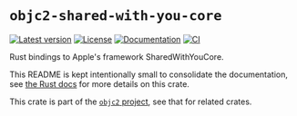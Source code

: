 # `objc2-shared-with-you-core`

[![Latest version](https://badgen.net/crates/v/objc2-shared-with-you-core)](https://crates.io/crates/objc2-shared-with-you-core)
[![License](https://badgen.net/badge/license/Zlib%20OR%20Apache-2.0%20OR%20MIT/blue)](../../LICENSE.md)
[![Documentation](https://docs.rs/objc2-shared-with-you-core/badge.svg)](https://docs.rs/objc2-shared-with-you-core/)
[![CI](https://github.com/madsmtm/objc2/actions/workflows/ci.yml/badge.svg)](https://github.com/madsmtm/objc2/actions/workflows/ci.yml)

Rust bindings to Apple's framework SharedWithYouCore.

This README is kept intentionally small to consolidate the documentation, see
[the Rust docs](https://docs.rs/objc2-shared-with-you-core/) for more details on this crate.

This crate is part of the [`objc2` project](https://github.com/madsmtm/objc2),
see that for related crates.
